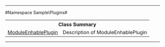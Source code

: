 

- - -

#Namespace Sample\Plugins#

<table class="title">
<tr><th colspan="2" class="title">Class Summary</th></tr>
<tr><td class="name"><a href="https://github.com/JeyDotC/Hirudo-docs/blob/master/sample/plugins/moduleenhableplugin.html">ModuleEnhablePlugin</a></td><td class="description">Description of ModuleEnhablePlugin</td></tr>
</table>

- - -

